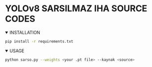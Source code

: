 # YOLOv8 SARSILMAZ IHA SOURCE CODES

<details open>
<summary>INSTALLATION</summary>

```bash
pip install -r requirements.txt
```
<details open>
<summary>USAGE</summary>

```bash
python sarso.py --weights <your .pt file> --kaynak <source> 
```
